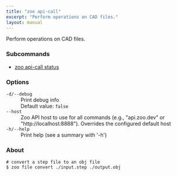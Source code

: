 ```yaml
---
title: "zoo api-call"
excerpt: "Perform operations on CAD files."
layout: manual
---
```


Perform operations on CAD files.

### Subcommands

* [zoo api-call status](./zoo_api-call_status)

### Options

<dl class="flags">
   <dt><code>-d/--debug</code></dt>
   <dd>Print debug info<br/>Default value: <code>false</code></dd>

   <dt><code>--host</code></dt>
   <dd>Zoo API host to use for all commands (e.g., "api.zoo.dev" or "http://localhost:8888"). Overrides the configured default host</dd>

   <dt><code>-h/--help</code></dt>
   <dd>Print help (see a summary with '-h')</dd>
</dl>


### About

```
# convert a step file to an obj file
$ zoo file convert ./input.step ./output.obj
```